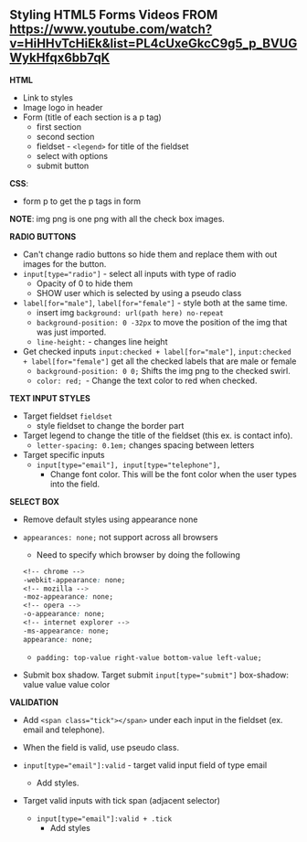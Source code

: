 ## Styling HTML5 Forms Videos FROM https://www.youtube.com/watch?v=HiHHvTcHiEk&list=PL4cUxeGkcC9g5_p_BVUGWykHfqx6bb7qK

**HTML**
- Link to styles
- Image logo in header
- Form (title of each section is a p tag)
    - first section 
    - second section
    - fieldset - `<legend>` for title of the fieldset
    - select with options
    - submit button

**CSS**: 
- form p to get the p tags in form

**NOTE**: img png is one png with all the check box images.

**RADIO BUTTONS**
- Can't change radio buttons so hide them and replace them with out images for the button. 
- `input[type="radio"]` - select all inputs with type of radio
    - Opacity of 0 to hide them
    - SHOW user which is selected by using a pseudo class
- `label[for="male"]`, `label[for="female"]` - style both at the same time. 
    - insert img `background: url(path here) no-repeat`
    - `background-position: 0 -32px` to move the position of the img that was just imported.
    - `line-height:` - changes line height
- Get checked inputs `input:checked + label[for="male"]`, `input:checked + label[for="female"]` get all the checked labels that are male or female
    - `background-position: 0 0;` Shifts the img png to the checked swirl.
    - `color: red; `- Change the text color to red when checked.

**TEXT INPUT STYLES**
- Target fieldset `fieldset`
    - style fieldset to change the border part
- Target legend to change the title of the fieldset (this ex. is contact info). 
    - `letter-spacing: 0.1em;` changes spacing between letters
- Target specific inputs 
    - `input[type="email"], input[type="telephone"],`
        - Change font color. This will be the font color when the user types into the field.


**SELECT BOX**
- Remove default styles using appearance none
- `appearances: none;` not support across all browsers
    - Need to specify which browser by doing the following

    ```css
    <!-- chrome -->
    -webkit-appearance: none; 
    <!-- mozilla -->
    -moz-appearance: none;
    <!-- opera -->
    -o-appearance: none;
    <!-- internet explorer -->
    -ms-appearance: none;
    appearance: none;
    ```

    - `padding: top-value right-value bottom-value left-value;`
- Submit box shadow. Target submit `input[type="submit"]` box-shadow: value value value color

**VALIDATION**
- Add `<span class="tick"></span>` under each input in the fieldset (ex. email and telephone).
- When the field is valid, use pseudo class.
- `input[type="email"]:valid` - target valid input field of type email
    - Add styles.

- Target valid inputs with tick span (adjacent selector)
    - `input[type="email"]:valid + .tick` 
        - Add styles